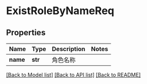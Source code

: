 # ExistRoleByNameReq

## Properties
Name | Type | Description | Notes
------------ | ------------- | ------------- | -------------
**name** | **str** |  角色名称 | 

[[Back to Model list]](../README.md#documentation-for-models) [[Back to API list]](../README.md#documentation-for-api-endpoints) [[Back to README]](../README.md)


